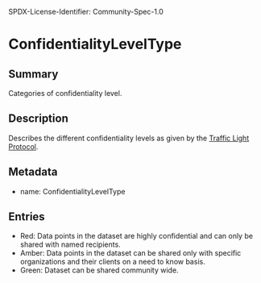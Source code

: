 SPDX-License-Identifier: Community-Spec-1.0

# ConfidentialityLevelType

## Summary

Categories of confidentiality level.

## Description

Describes the different confidentiality levels as given by the [Traffic Light Protocol](https://en.wikipedia.org/wiki/Traffic_Light_Protocol).

## Metadata

- name: ConfidentialityLevelType

## Entries

- Red: Data points in the dataset are highly confidential and can only be shared with named recipients.
- Amber: Data points in the dataset can be shared only with specific organizations and their clients on a need to know basis.
- Green: Dataset can be shared community wide.

